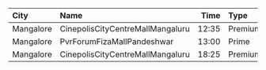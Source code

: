 | City      | Name                             |  Time | Type    | Price | Capacity | Booked |
| :-------- | :------------------------------- | ----: | :------ | ----: | -------: | -----: |
| Mangalore | CinepolisCityCentreMallMangaluru | 12:35 | Premium |  150₹ |       58 |      3 |
| Mangalore | PvrForumFizaMallPandeshwar       | 13:00 | Prime   |  150₹ |       77 |     13 |
| Mangalore | CinepolisCityCentreMallMangaluru | 18:25 | Premium |  150₹ |       58 |     11 |